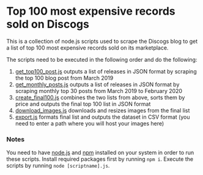 # Top 100 most expensive records sold on Discogs

This is a collection of node.js scripts used to scrape the Discogs blog to get a list of top 100 most expensive records sold on its marketplace.

The scripts need to be executed in the following order and do the following:

1. [get_top100_post.js](https://github.com/datawrapper/snippets/blob/master/2020-04-30-most-expensive-records/get_top100_post.js) outputs a list of releases in JSON format by scraping the top 100 blog post from March 2019
2. [get_monthly_posts.js](https://github.com/datawrapper/snippets/blob/master/2020-04-30-most-expensive-records/get_monthly_posts.js) outputs a list of releases in JSON format by scraping monthly top 30 posts from March 2019 to February 2020
3. [create_final100.js](https://github.com/datawrapper/snippets/blob/master/2020-04-30-most-expensive-records/create_final100.js) combines the two lists from above, sorts them by price and outputs the final top 100 list in JSON format
4. [download_images.js](https://github.com/datawrapper/snippets/blob/master/2020-04-30-most-expensive-records/download_images.js) downloads and resizes images from the final list
5. [export.js](https://github.com/datawrapper/snippets/blob/master/2020-04-30-most-expensive-records/export.js) formats final list and outputs the dataset in CSV format (you need to enter a path where you will host your images here)

### Notes

You need to have [node.js](https://nodejs.org/en/) and [npm](https://www.npmjs.com/) installed on your system in order to run these scripts. Install required packages first by running `npm i`. Execute the scripts by running `node [scriptname].js`.
